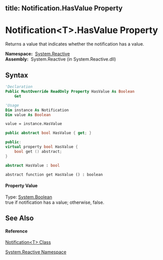 title: Notification<T>.HasValue Property
---
# Notification\<T\>.HasValue Property

Returns a value that indicates whether the notification has a value.

**Namespace:**  [System.Reactive](System.Reactive/System.Reactive)  
**Assembly:**  System.Reactive (in System.Reactive.dll)

## Syntax

```vb
'Declaration
Public MustOverride ReadOnly Property HasValue As Boolean
    Get
```

```vb
'Usage
Dim instance As Notification
Dim value As Boolean

value = instance.HasValue
```

```csharp
public abstract bool HasValue { get; }
```

```c++
public:
virtual property bool HasValue {
    bool get () abstract;
}
```

```fsharp
abstract HasValue : bool
```

```jscript
abstract function get HasValue () : boolean
```

#### Property Value

Type: [System.Boolean](https://msdn.microsoft.com/en-us/library/a28wyd50)  
true if notification has a value; otherwise, false.

## See Also

#### Reference

[Notification\<T\> Class](Notification/Notification(T))

[System.Reactive Namespace](System.Reactive/System.Reactive)





